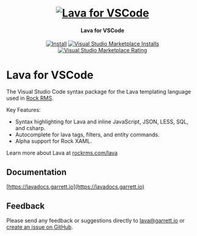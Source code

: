 <h1 align="center">
  <br>
  <a href="https://marketplace.visualstudio.com/items?itemName=GarrettJohnson.language-lava"><img src="https://raw.githubusercontent.com/garrettjohnson/vscode-lava-syntax/master/images/hub-banner.jpg" alt="Lava for VSCode"></a>
</h1>
<h4 align="center">Lava for VSCode</h4>

<p align="center">
    <a href="https://marketplace.visualstudio.com/items?itemName=GarrettJohnson.language-lava">
    <img alt="Install" src="https://img.shields.io/badge/vscode-install-blue.svg?style=popout-square"></a>
    <a href="https://marketplace.visualstudio.com/items?itemName=GarrettJohnson.language-lava">
    <img alt="Visual Studio Marketplace Installs" src="https://img.shields.io/visual-studio-marketplace/d/GarrettJohnson.language-lava?style=flat-square"></a>
    <a href="https://marketplace.visualstudio.com/items?itemName=GarrettJohnson.language-lava">
    <img alt="Visual Studio Marketplace Rating" src="https://img.shields.io/visual-studio-marketplace/r/GarrettJohnson.language-lava?style=flat-square">
    </a>
</p>



# Lava for VSCode

The Visual Studio Code syntax package for the Lava templating language used in [Rock RMS](https://www.rockrms.com).

Key Features:
- Syntax highlighting for Lava and inline JavaScript, JSON, LESS, SQL, and csharp.
- Autocomplete for lava tags, filters, and entity commands.
- Alpha support for Rock XAML.

Learn more about Lava at [rockrms.com/lava](https://community.rockrms.com/lava)

## Documentation

[https://lavadocs.garrett.io](https://lavadocs.garrett.io)

## Feedback

Please send any feedback or suggestions directly to lava@garrett.io or [create an issue on GitHub](https://github.com/garrettjohnson/vscode-lava-syntax/issues/new/choose).
